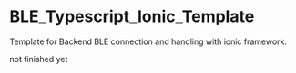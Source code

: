 # BLE_Typescript_Ionic_Template
Template for Backend BLE connection and handling with ionic framework.

not finished yet
